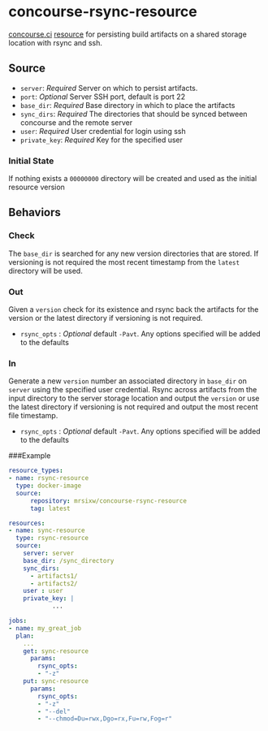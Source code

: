 # concourse-rsync-resource
[concourse.ci](https://concourse.ci/ "concourse.ci Homepage") [resource](https://concourse.ci/implementing-resources.html "Implementing a resource") for persisting build artifacts on a shared storage location with rsync and ssh.

## Source
* `server`: *Required* Server on which to persist artifacts.
* `port`: *Optional* Server SSH port, default is port 22
* `base_dir`: *Required* Base directory in which to place the artifacts
* `sync_dirs`: *Required* The directories that should be synced between concourse and the remote server
* `user`: *Required* User credential for login using ssh
* `private_key`: *Required* Key for the specified user
### Initial State
If nothing exists a `00000000` directory will be created and used as the initial resource version

## Behaviors

### Check
The `base_dir` is searched for any new version directories that are stored. If versioning is not required the most recent timestamp from the `latest` directory will be used.
### Out
Given a `version` check for its existence and rsync back the artifacts for the
version or the latest directory if versioning is not required.
* `rsync_opts` : *Optional* default `-Pavt`. Any options specified will be added to the defaults
### In
Generate a new `version` number an associated directory in `base_dir` on `server`
using the specified user credential. Rsync across artifacts from the input directory to the server storage location and output the `version` or use the latest directory if versioning is not required and output the most recent file timestamp.
* `rsync_opts` : *Optional* default `-Pavt`. Any options specified will be added to the defaults

###Example

``` yaml
resource_types:
- name: rsync-resource
  type: docker-image
  source:
      repository: mrsixw/concourse-rsync-resource
      tag: latest

resources:
- name: sync-resource
  type: rsync-resource
  source:
    server: server
    base_dir: /sync_directory
    sync_dirs:
      - artifacts1/
      - artifacts2/
    user : user
    private_key: |
            ...

jobs:
- name: my_great_job
  plan:
    ...
    get: sync-resource
      params: 
        rsync_opts: 
        - "-z"
    put: sync-resource
      params: 
        rsync_opts: 
        - "-z"
        - "--del"
        - "--chmod=Du=rwx,Dgo=rx,Fu=rw,Fog=r"
```
